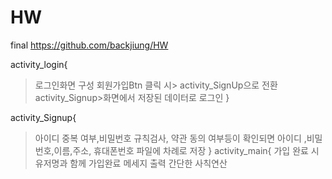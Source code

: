 # HW
final
https://github.com/backjiung/HW

activity_login{
>로그인화면 구성
>회원가입Btn 클릭 시> activity_SignUp으로 전환
>activity_Signup>화면에서 저장된 데이터로 로그인
}

activity_Signup{
>아이디 중복 여부,비밀번호 규칙검사, 약관 동의 여부등이 확인되면 
>아이디 ,비밀번호,이름,주소, 휴대폰번호 파일에 차례로 저장
}
activity_main{
>가입 완료 시 유저명과 함께 가입완료 메세지 출력
>간단한 사칙연산

